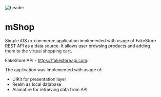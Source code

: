 <img alt="header" src="https://user-images.githubusercontent.com/56322245/197598186-1db49c82-babb-481b-a8a8-bf58e6d2ce0f.png">

# mShop

Simple iOS m-commerce application implemented with usage of FakeStore REST API as a data source. It allows user browsing products and adding them to the virtual shopping cart.

FakeStore API - https://fakestoreapi.com. 

The application was implemented with usage of:
- UIKit for presentation layer
- Realm as local database
- Alamofire for retrieving data from API

